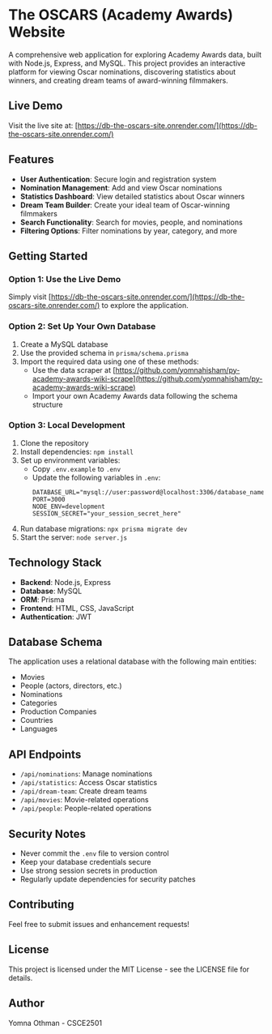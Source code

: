 # The OSCARS (Academy Awards) Website

A comprehensive web application for exploring Academy Awards data, built with Node.js, Express, and MySQL. This project provides an interactive platform for viewing Oscar nominations, discovering statistics about winners, and creating dream teams of award-winning filmmakers.

## Live Demo

Visit the live site at: [https://db-the-oscars-site.onrender.com/](https://db-the-oscars-site.onrender.com/)

## Features

- **User Authentication**: Secure login and registration system
- **Nomination Management**: Add and view Oscar nominations
- **Statistics Dashboard**: View detailed statistics about Oscar winners
- **Dream Team Builder**: Create your ideal team of Oscar-winning filmmakers
- **Search Functionality**: Search for movies, people, and nominations
- **Filtering Options**: Filter nominations by year, category, and more

## Getting Started

### Option 1: Use the Live Demo
Simply visit [https://db-the-oscars-site.onrender.com/](https://db-the-oscars-site.onrender.com/) to explore the application.

### Option 2: Set Up Your Own Database
1. Create a MySQL database
2. Use the provided schema in `prisma/schema.prisma`
3. Import the required data using one of these methods:
   - Use the data scraper at [https://github.com/yomnahisham/py-academy-awards-wiki-scrape](https://github.com/yomnahisham/py-academy-awards-wiki-scrape)
   - Import your own Academy Awards data following the schema structure

### Option 3: Local Development
1. Clone the repository
2. Install dependencies: `npm install`
3. Set up environment variables:
   - Copy `.env.example` to `.env`
   - Update the following variables in `.env`:
     ```
     DATABASE_URL="mysql://user:password@localhost:3306/database_name"
     PORT=3000
     NODE_ENV=development
     SESSION_SECRET="your_session_secret_here"
     ```
4. Run database migrations: `npx prisma migrate dev`
5. Start the server: `node server.js`

## Technology Stack

- **Backend**: Node.js, Express
- **Database**: MySQL
- **ORM**: Prisma
- **Frontend**: HTML, CSS, JavaScript
- **Authentication**: JWT

## Database Schema

The application uses a relational database with the following main entities:
- Movies
- People (actors, directors, etc.)
- Nominations
- Categories
- Production Companies
- Countries
- Languages

## API Endpoints

- `/api/nominations`: Manage nominations
- `/api/statistics`: Access Oscar statistics
- `/api/dream-team`: Create dream teams
- `/api/movies`: Movie-related operations
- `/api/people`: People-related operations

## Security Notes

- Never commit the `.env` file to version control
- Keep your database credentials secure
- Use strong session secrets in production
- Regularly update dependencies for security patches

## Contributing

Feel free to submit issues and enhancement requests!

## License

This project is licensed under the MIT License - see the LICENSE file for details.

## Author

Yomna Othman - CSCE2501 